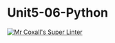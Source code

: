 # Unit5-06-Python
[![Mr Coxall's Super Linter](https://github.com/ICS3U-Programming-VanN/Unit5-06-Python/workflows/Mr%20Coxall's%20Super%20Linter/badge.svg)](https://github.com/ICS3U-Programming-VanN/Unit5-06-Python/actions/)
